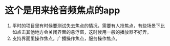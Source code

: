 # 这个是用来抢音频焦点的app
1. 平时的项目里有时候要测试失去焦点的情况，需要有人抢焦点，有些场景下比如点击其他地方会关闭界面的悬浮窗，这时候用一般的播放器不好弄。
2. 支持界面里操作焦点，广播操作焦点，服务操作焦点。